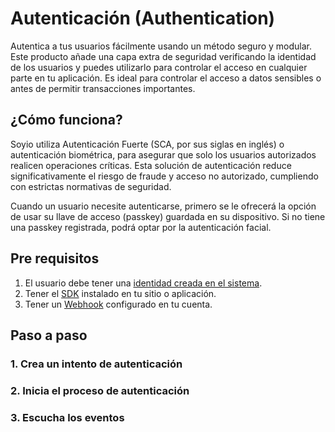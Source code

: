
# Autenticación (Authentication)

Autentica a tus usuarios fácilmente usando un método seguro y modular. Este producto añade una capa extra de seguridad verificando la identidad de los usuarios y puedes utilizarlo para controlar el acceso en cualquier parte en tu aplicación. Es ideal para controlar el acceso a datos sensibles o antes de permitir transacciones importantes.

## ¿Cómo funciona?

Soyio utiliza Autenticación Fuerte (SCA, por sus siglas en inglés) o autenticación biométrica, para asegurar que solo los usuarios autorizados realicen operaciones críticas. Esta solución de autenticación reduce significativamente el riesgo de fraude y acceso no autorizado, cumpliendo con estrictas normativas de seguridad.

Cuando un usuario necesite autenticarse, primero se le ofrecerá la opción de usar su llave de acceso (passkey) guardada en su dispositivo. Si no tiene una passkey registrada, podrá optar por la autenticación facial.

## Pre requisitos

1. El usuario debe tener una [identidad creada en el sistema](./disclosure.md).
2. Tener el [SDK](../quickstart.md) instalado en tu sitio o aplicación.
3. Tener un [Webhook](../../api/webhooks.md) configurado en tu cuenta.

## Paso a paso

### 1. Crea un intento de autenticación

### 2. Inicia el proceso de autenticación

### 3. Escucha los eventos